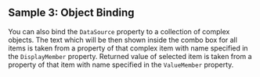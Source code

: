 ## Sample 3: Object Binding

You can also bind the `DataSource` property to a collection of complex objects. 
The text which will be then shown inside the combo box for all items is taken from a property 
of that complex item with name specified in the `DisplayMember` property. 
Returned value of selected item is taken from a property of that item with name specified in the `ValueMember` property.